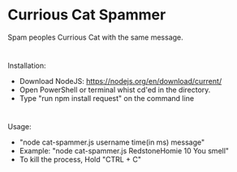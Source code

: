 # Currious Cat Spammer
Spam peoples Currious Cat with the same message.
#
Installation:

 - Download NodeJS: https://nodejs.org/en/download/current/
 - Open PowerShell or terminal whist cd'ed in the directory.
 - Type "run npm install request" on the command line
#
Usage:
 - "node cat-spammer.js username time(in ms) message"
 - Example: "node cat-spammer.js RedstoneHomie 10 You smell"
 - To kill the process, Hold "CTRL + C"
#
